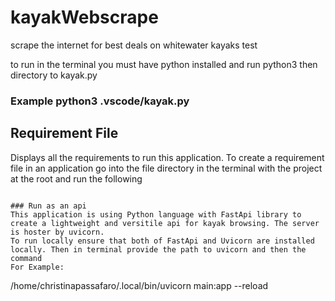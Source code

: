# kayakWebscrape
scrape the internet for best deals on whitewater kayaks
test

to run in the terminal you must have python installed and run python3 then directory to kayak.py
### Example python3 .vscode/kayak.py

## Requirement File
Displays all the requirements to run this application. To create a requirement file in an application go into the file directory in the terminal with the project at the root and run the following
``` pip freeze > requirements.txt

### Run as an api
This application is using Python language with FastApi library to create a lightweight and versitile api for kayak browsing. The server is hoster by uvicorn.
To run locally ensure that both of FastApi and Uvicorn are installed locally. Then in terminal provide the path to uvicorn and then the command
For Example:
```
/home/christinapassafaro/.local/bin/uvicorn main:app --reload